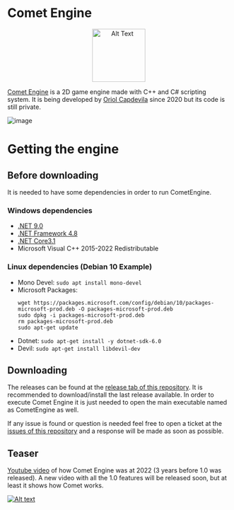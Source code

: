 # Comet Engine
<p align="center">
  <img src="https://github.com/user-attachments/assets/39681be9-84a4-4f76-a429-67d1b4a5199e" alt="Alt Text" width="120" height="120">
</p>

[Comet Engine](https://github.com/OriolCS2/CometEngine) is a 2D game engine made with C++ and C# scripting system. It is being developed by [Oriol Capdevila](https://www.linkedin.com/in/oriol-capdevila/) since 2020 but its code is still private.

![image](https://github.com/user-attachments/assets/d2f836b4-9cd4-4a5d-868c-e1c055b70c26)

# Getting the engine
## Before downloading
It is needed to have some dependencies in order to run CometEngine.
### Windows dependencies
- [.NET 9.0](https://dotnet.microsoft.com/en-us/download)
- [.NET Framework 4.8](https://dotnet.microsoft.com/en-us/download/dotnet-framework/thank-you/net48-developer-pack-offline-installer)
- [.NET Core3.1](https://dotnet.microsoft.com/en-us/download/dotnet/3.1)
- Microsoft Visual C++ 2015-2022 Redistributable
### Linux dependencies (Debian 10 Example)
- Mono Devel: ```sudo apt install mono-devel```
- Microsoft Packages:
  ```
  wget https://packages.microsoft.com/config/debian/10/packages-microsoft-prod.deb -O packages-microsoft-prod.deb
  sudo dpkg -i packages-microsoft-prod.deb
  rm packages-microsoft-prod.deb
  sudo apt-get update
  ```
- Dotnet: ```sudo apt-get install -y dotnet-sdk-6.0```
- Devil: ```sudo apt-get install libdevil-dev```


## Downloading
The releases can be found at the [release tab of this repository](https://github.com/OriolCS2/CometEngine/releases). It is recommended to download/install the last release available. In order to execute Comet Engine it is just needed to open the main executable named as CometEngine as well.

If any issue is found or question is needed feel free to open a ticket at the [issues of this repository](https://github.com/OriolCS2/CometEngine/issues) and a response will be made as soon as possible.

## Teaser
[Youtube video](https://www.youtube.com/watch?v=zLf-vsr-gkk) of how Comet Engine was at 2022 (3 years before 1.0 was released). A new video with all the 1.0 features will be released soon, but at least it shows how Comet works.

[![Alt text](https://img.youtube.com/vi/zLf-vsr-gkk/0.jpg)](https://www.youtube.com/watch?v=zLf-vsr-gkk)
